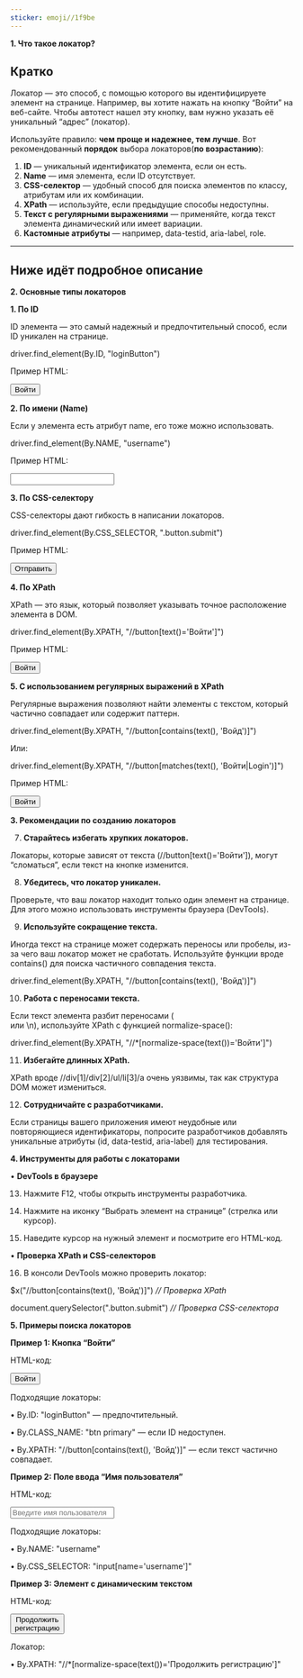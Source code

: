 ```yaml
---
sticker: emoji//1f9be
---
```

**1. Что такое локатор?**
## Кратко
Локатор — это способ, с помощью которого вы идентифицируете элемент на странице. Например, вы хотите нажать на кнопку “Войти” на веб-сайте. Чтобы автотест нашел эту кнопку, вам нужно указать её уникальный “адрес” (локатор).

Используйте правило: **чем проще и надежнее, тем лучше**. Вот рекомендованный **порядок** выбора локаторов(**по возрастанию**):

1. **ID** — уникальный идентификатор элемента, если он есть.
2. **Name** — имя элемента, если ID отсутствует.
3. **CSS-селектор** — удобный способ для поиска элементов по классу, атрибутам или их комбинации.
4. **XPath** — используйте, если предыдущие способы недоступны.
5. **Текст с регулярными выражениями** — применяйте, когда текст элемента динамический или имеет вариации.
6. **Кастомные атрибуты** — например, data-testid, aria-label, role.
---

## Ниже идёт подробное описание

**2. Основные типы локаторов**

**1. По ID**

ID элемента — это самый надежный и предпочтительный способ, если ID уникален на странице.

driver.find_element(By.ID, "loginButton")

Пример HTML:

<button id="loginButton">Войти</button>

**2. По имени (Name)**

Если у элемента есть атрибут name, его тоже можно использовать.

driver.find_element(By.NAME, "username")

Пример HTML:

<input type="text" name="username" />

**3. По CSS-селектору**

CSS-селекторы дают гибкость в написании локаторов.

driver.find_element(By.CSS_SELECTOR, ".button.submit")

Пример HTML:

<button class="button submit">Отправить</button>

**4. По XPath**

XPath — это язык, который позволяет указывать точное расположение элемента в DOM.

driver.find_element(By.XPATH, "//button[text()='Войти']")

Пример HTML:

<button>Войти</button>

**5. С использованием регулярных выражений в XPath**

Регулярные выражения позволяют найти элементы с текстом, который частично совпадает или содержит паттерн.

driver.find_element(By.XPATH, "//button[contains(text(), 'Войд')]")

Или:

driver.find_element(By.XPATH, "//button[matches(text(), 'Войти|Login')]")

Пример HTML:

<button>Войти</button>


**3. Рекомендации по созданию локаторов**

7. **Старайтесь избегать хрупких локаторов.**

Локаторы, которые зависят от текста (//button[text()='Войти']), могут “сломаться”, если текст на кнопке изменится.

8. **Убедитесь, что локатор уникален.**

Проверьте, что ваш локатор находит только один элемент на странице. Для этого можно использовать инструменты браузера (DevTools).

9. **Используйте сокращение текста.**

Иногда текст на странице может содержать переносы или пробелы, из-за чего ваш локатор может не сработать. Используйте функции вроде contains() для поиска частичного совпадения текста.

driver.find_element(By.XPATH, "//button[contains(text(), 'Войд')]")

10. **Работа с переносами текста.**

Если текст элемента разбит переносами (<br> или \n), используйте XPath с функцией normalize-space():

driver.find_element(By.XPATH, "//*[normalize-space(text())='Войти']")

11. **Избегайте длинных XPath.**

XPath вроде //div[1]/div[2]/ul/li[3]/a очень уязвимы, так как структура DOM может измениться.

12. **Сотрудничайте с разработчиками.**

Если страницы вашего приложения имеют неудобные или повторяющиеся идентификаторы, попросите разработчиков добавлять уникальные атрибуты (id, data-testid, aria-label) для тестирования.

**4. Инструменты для работы с локаторами**

• **DevTools в браузере**

13. Нажмите F12, чтобы открыть инструменты разработчика.

14. Нажмите на иконку “Выбрать элемент на странице” (стрелка или курсор).

15. Наведите курсор на нужный элемент и посмотрите его HTML-код.

• **Проверка XPath и CSS-селекторов**

16. В консоли DevTools можно проверить локатор:

$x("//button[contains(text(), 'Войд')]") _// Проверка XPath_

document.querySelector(".button.submit") _// Проверка CSS-селектора_

**5. Примеры поиска локаторов**

**Пример 1: Кнопка “Войти”**

HTML-код:

<button id="loginButton" class="btn primary">Войти</button>

Подходящие локаторы:

• By.ID: "loginButton" — предпочтительный.

• By.CLASS_NAME: "btn primary" — если ID недоступен.

• By.XPATH: "//button[contains(text(), 'Войд')]" — если текст частично совпадает.

**Пример 2: Поле ввода “Имя пользователя”**

HTML-код:

<input type="text" name="username" placeholder="Введите имя пользователя" />

Подходящие локаторы:

• By.NAME: "username"

• By.CSS_SELECTOR: "input[name='username']"

**Пример 3: Элемент с динамическим текстом**

HTML-код:

<button>Продолжить<br>регистрацию</button>

Локатор:

• By.XPATH: "//*[normalize-space(text())='Продолжить регистрацию']"